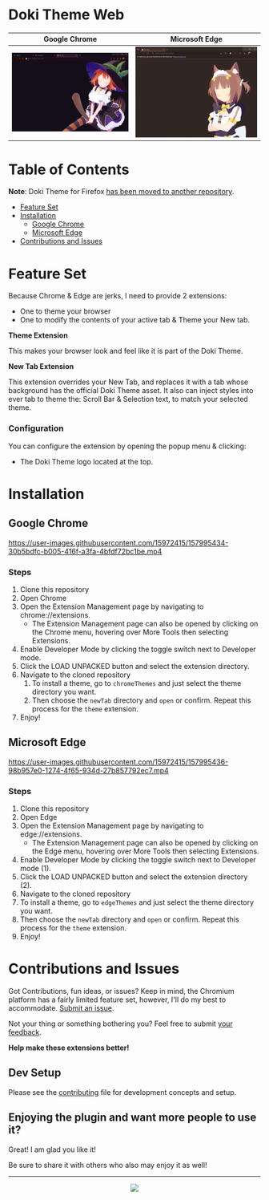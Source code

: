 # Doki Theme Web
| Google Chrome                                                   | Microsoft Edge                                          | 
|-----------------------------------------------------------------|---------------------------------------------------------|
| ![Yotsuba Chrome](./screenshots/backgrounds/yotsuba_chrome.png) | ![Azuki Edge](./screenshots/backgrounds/azuki_edge.png) |

# Table of Contents

**Note**: Doki Theme for Firefox [has been moved to another repository](https://github.com/doki-theme/doki-theme-firefox).

- [Feature Set](#feature-set)
- [Installation](#installation)
  - [Google Chrome](#google-chrome)
  - [Microsoft Edge](#microsoft-edge)
- [Contributions and Issues](#contributions-and-issues)

    
# Feature Set

Because Chrome & Edge are jerks, I need to provide 2 extensions: 
  - One to theme your browser
  - One to modify the contents of your active tab & Theme your New tab.

**Theme Extension**

This makes your browser look and feel like it is part of the Doki Theme.

**New Tab Extension**

This extension overrides your New Tab, and replaces it with a tab whose background has the official Doki Theme asset.
It also can inject styles into ever tab to theme the: Scroll Bar & Selection text, to match your selected theme.

### Configuration

You can configure the extension by opening the popup menu & clicking:
- The Doki Theme logo located at the top.

# Installation

## Google Chrome

https://user-images.githubusercontent.com/15972415/157995434-30b5bdfc-b005-416f-a3fa-4bfdf72bc1be.mp4

### Steps
1. Clone this repository
1. Open Chrome
1. Open the Extension Management page by navigating to chrome://extensions.
    - The Extension Management page can also be opened by clicking on the Chrome menu, hovering over More Tools then selecting Extensions.
1. Enable Developer Mode by clicking the toggle switch next to Developer mode.
1. Click the LOAD UNPACKED button and select the extension directory.
1. Navigate to the cloned repository
    1. To install a theme, go to `chromeThemes` and just select the theme directory you want.
    1. Then choose the `newTab` directory and `open` or confirm. Repeat this process for the `theme` extension.
1. Enjoy!

## Microsoft Edge

https://user-images.githubusercontent.com/15972415/157995436-98b957e0-1274-4f65-934d-27b857792ec7.mp4

### Steps
1. Clone this repository
2. Open Edge
3. Open the Extension Management page by navigating to edge://extensions.
    - The Extension Management page can also be opened by clicking on the Edge menu, hovering over More Tools then selecting Extensions.
4. Enable Developer Mode by clicking the toggle switch next to Developer mode (1).
5. Click the LOAD UNPACKED button and select the extension directory (2).
6. Navigate to the cloned repository
  1. To install a theme, go to `edgeThemes` and just select the theme directory you want.
  1. Then choose the `newTab` directory and `open` or confirm. Repeat this process for the `theme` extension.
7. Enjoy!




# Contributions and Issues

Got Contributions, fun ideas, or issues? Keep in mind, the Chromium platform has a fairly 
limited feature set, however, I'll do my best to accommodate. [Submit an issue](https://github.com/doki-theme/doki-theme-web/issues/new).  

Not your thing or something bothering you? Feel free to submit [your feedback](https://github.com/doki-theme/doki-theme-web/issues/new).

**Help make these extensions better!**

## Dev Setup
Please see the [contributing](./CONTRIBUTING.md) file for development concepts and setup.

## Enjoying the plugin and want more people to use it?
Great! I am glad you like it!

Be sure to share it with others who also may enjoy it as well!

---
<div align="center">
    <img src="https://doki.assets.unthrottled.io/misc/logo.svg" ></img>
</div>
